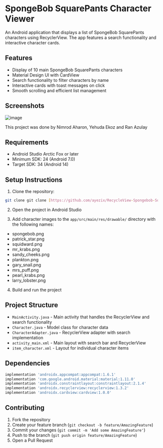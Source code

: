 # SpongeBob SquarePants Character Viewer

An Android application that displays a list of SpongeBob SquarePants characters using RecyclerView. The app features a search functionality and interactive character cards.

## Features

- Display of 10 main SpongeBob SquarePants characters
- Material Design UI with CardView
- Search functionality to filter characters by name
- Interactive cards with toast messages on click
- Smooth scrolling and efficient list management

## Screenshots

![image](https://github.com/user-attachments/assets/852e9b15-a5a8-4558-9ea5-679455142e2c)

This project was done by Nimrod Aharon, Yehuda Ekoz and Ran Azulay


## Requirements

- Android Studio Arctic Fox or later
- Minimum SDK: 24 (Android 7.0)
- Target SDK: 34 (Android 14)

## Setup Instructions

1. Clone the repository:
```bash
git clone git clone [https://github.com/ayezix/RecycleView-Spongebob-Squarepants](https://github.com/ayezix/RecycleView-SpongeBob).git
```

2. Open the project in Android Studio

3. Add character images to the `app/src/main/res/drawable/` directory with the following names:
- spongebob.png
- patrick_star.png
- squidward.png
- mr_krabs.png
- sandy_cheeks.png
- plankton.png
- gary_snail.png
- mrs_puff.png
- pearl_krabs.png
- larry_lobster.png

4. Build and run the project

## Project Structure

- `MainActivity.java` - Main activity that handles the RecyclerView and search functionality
- `Character.java` - Model class for character data
- `CharacterAdapter.java` - RecyclerView adapter with search implementation
- `activity_main.xml` - Main layout with search bar and RecyclerView
- `item_character.xml` - Layout for individual character items

## Dependencies

```gradle
implementation 'androidx.appcompat:appcompat:1.6.1'
implementation 'com.google.android.material:material:1.11.0'
implementation 'androidx.constraintlayout:constraintlayout:2.1.4'
implementation 'androidx.recyclerview:recyclerview:1.3.2'
implementation 'androidx.cardview:cardview:1.0.0'
```



## Contributing

1. Fork the repository
2. Create your feature branch (`git checkout -b feature/AmazingFeature`)
3. Commit your changes (`git commit -m 'Add some AmazingFeature'`)
4. Push to the branch (`git push origin feature/AmazingFeature`)
5. Open a Pull Request 
